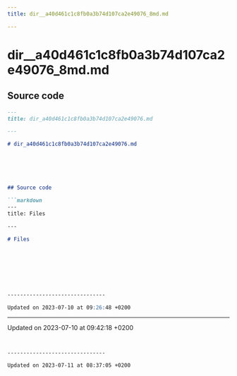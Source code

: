 ```yaml
---
title: dir__a40d461c1c8fb0a3b74d107ca2e49076_8md.md

---
```


# dir__a40d461c1c8fb0a3b74d107ca2e49076_8md.md






## Source code

```markdown
---
title: dir_a40d461c1c8fb0a3b74d107ca2e49076.md

---

# dir_a40d461c1c8fb0a3b74d107ca2e49076.md






## Source code

```markdown
---
title: Files

---

# Files








-------------------------------

Updated on 2023-07-10 at 09:26:48 +0200
```


-------------------------------

Updated on 2023-07-10 at 09:42:18 +0200
```


-------------------------------

Updated on 2023-07-11 at 08:37:05 +0200
